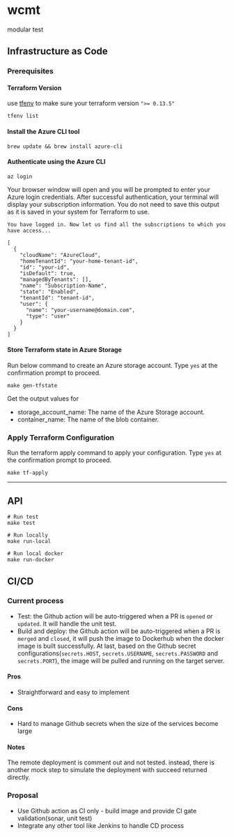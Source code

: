 # wcmt
modular test

## Infrastructure as Code
### Prerequisites
#### Terraform Version
use [tfenv](https://github.com/tfutils/tfenv) to make sure your terraform version `">= 0.13.5"`
```
tfenv list
```
#### Install the Azure CLI tool
```
brew update && brew install azure-cli
```
#### Authenticate using the Azure CLI
```
az login
```
Your browser window will open and you will be prompted to enter your Azure login credentials. After successful authentication, your terminal will display your subscription information. You do not need to save this output as it is saved in your system for Terraform to use.
```
You have logged in. Now let us find all the subscriptions to which you have access...

[
  {
    "cloudName": "AzureCloud",
    "homeTenantId": "your-home-tenant-id",
    "id": "your-id",
    "isDefault": true,
    "managedByTenants": [],
    "name": "Subscription-Name",
    "state": "Enabled",
    "tenantId": "tenant-id",
    "user": {
      "name": "your-username@domain.com",
      "type": "user"
    }
  }
]
```
#### Store Terraform state in Azure Storage
Run below command to create an Azure storage account. Type `yes` at the confirmation prompt to proceed.
```
make gen-tfstate
```
Get the output values for
- storage_account_name: The name of the Azure Storage account.
- container_name: The name of the blob container.

### Apply Terraform Configuration
Run the terraform apply command to apply your configuration. Type `yes` at the confirmation prompt to proceed.
```
make tf-apply
```
---
## API
```
# Run test
make test

# Run locally
make run-local

# Run local docker
make run-docker
```

## CI/CD
### Current process
- Test: the Github action will be auto-triggered when a PR is `opened` or `updated`. It will handle the unit test.
- Build and deploy: the Github action will be auto-triggered when a PR is `merged` and `closed`, it will push the image to Dockerhub when the docker image is built successfully. At last, based on the Github secret configurations(`secrets.HOST`, `secrets.USERNAME`, `secrets.PASSWORD` and `secrets.PORT`), the image will be pulled and running on the target server.
#### Pros
- Straightforward and easy to implement
#### Cons
- Hard to manage Github secrets when the size of the services become large

#### Notes
The remote deployment is comment out and not tested. instead, there is another mock step to simulate the deployment with succeed returned directly.

### Proposal
- Use Github action as CI only - build image and provide CI gate validation(sonar, unit test)
- Integrate any other tool like Jenkins to handle CD process